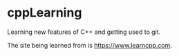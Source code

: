 # cppLearning
Learning new features of C++ and getting used to git.

The site being learned from is https://www.learncpp.com.
